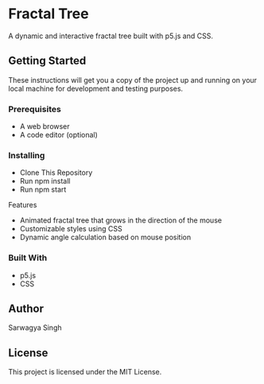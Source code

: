 # Fractal Tree

A dynamic and interactive fractal tree built with p5.js and CSS.

## Getting Started

These instructions will get you a copy of the project up and running on your local machine for development and testing purposes.

### Prerequisites

- A web browser
- A code editor (optional)

### Installing

- Clone This Repository
- Run npm install
- Run npm start

Features

- Animated fractal tree that grows in the direction of the mouse
- Customizable styles using CSS
- Dynamic angle calculation based on mouse position

### Built With

- p5.js
- CSS

## Author

Sarwagya Singh

## License

This project is licensed under the MIT License.
